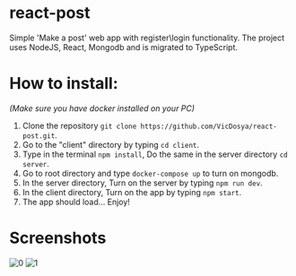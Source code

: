 # react-post
Simple 'Make a post' web app with register\login functionality.
The project uses NodeJS, React, Mongodb and is migrated to TypeScript.

# How to install:
  *(Make sure you have docker installed on your PC)*
1. Clone the repository `git clone https://github.com/VicDosya/react-post.git`.
2. Go to the "client" directory by typing `cd client`.
3. Type in the terminal `npm install`, Do the same in the server directory `cd server`.
4. Go to root directory and type `docker-compose up` to turn on mongodb.
5. In the server directory, Turn on the server by typing `npm run dev`.
6. In the client directory, Turn on the app by typing `npm start`.
7. The app should load... Enjoy!

# Screenshots
![0](https://user-images.githubusercontent.com/96661032/215337221-f90b1267-6bca-482f-9905-8ea57606a6a5.png)
![1](https://user-images.githubusercontent.com/96661032/215337224-92415eff-79cf-40f9-aabe-ce0888241497.png)

